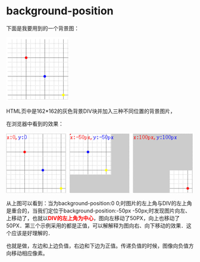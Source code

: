 # background-position

下面是我要用到的一个背景图：

![](./images/7.png)

HTML页中是162*162的灰色背景DIV块并加入三种不同位置的背景图片，

在浏览器中看到的效果：

![](./images/7_1.png)


从上图可以看到：当为background-position:0 0;时图片的左上角与DIV的左上角是重合的，当我们定位于background-position:-50px -50px;时发现图片向左、上移动了，也就以<font color="red">__DIV的左上角为中心__</font>，图向左移动了50PX，向上也移动了50PX．第三个示例采用的都是正值，可以解解释为图向右、向下移动的效果．这个应该是好理解的．

 

也就是做，左边和上边负值，右边和下边为正值。传递负值的时候，图像向负值方向移动相应像素。